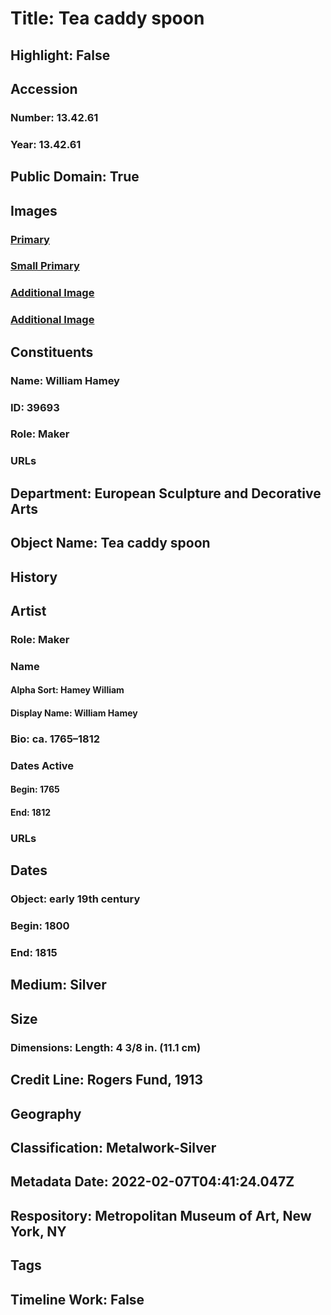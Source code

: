 # Title: Tea caddy spoon
## Highlight: False
## Accession
### Number: 13.42.61
### Year: 13.42.61
## Public Domain: True
## Images
### [Primary](https://images.metmuseum.org/CRDImages/es/original/DP-23240-009.jpg)
### [Small Primary](https://images.metmuseum.org/CRDImages/es/web-large/DP-23240-009.jpg)
### [Additional Image](https://images.metmuseum.org/CRDImages/es/original/DP-23240-010.jpg)
### [Additional Image](https://images.metmuseum.org/CRDImages/es/original/15618.jpg)
## Constituents
### Name: William Hamey
### ID: 39693
### Role: Maker
### URLs
## Department: European Sculpture and Decorative Arts
## Object Name: Tea caddy spoon
## History
## Artist
### Role: Maker
### Name
#### Alpha Sort: Hamey William
#### Display Name: William Hamey
### Bio: ca. 1765–1812
### Dates Active
#### Begin: 1765
#### End: 1812
### URLs
## Dates
### Object: early 19th century
### Begin: 1800
### End: 1815
## Medium: Silver
## Size
### Dimensions: Length: 4 3/8 in. (11.1 cm)
## Credit Line: Rogers Fund, 1913
## Geography
## Classification: Metalwork-Silver
## Metadata Date: 2022-02-07T04:41:24.047Z
## Respository: Metropolitan Museum of Art, New York, NY
## Tags
## Timeline Work: False